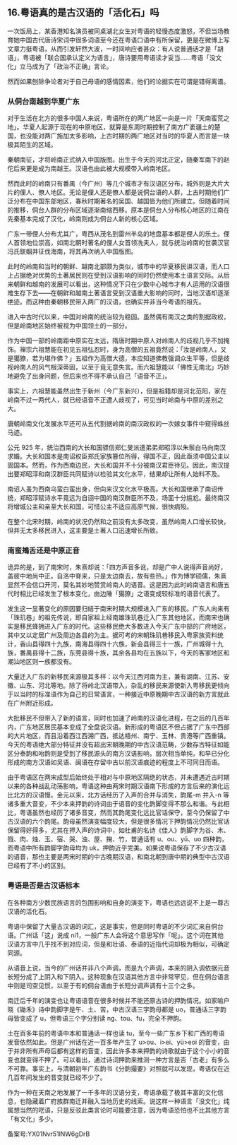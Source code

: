 ## 16.粤语真的是古汉语的「活化石」吗
一次饭局上，某香港知名演员被同桌湖北女生对粤语的轻慢态度激怒，不但当场教育她中国古代唐诗宋词中很多词语至今还在粤语口语中有所保留，更是在微博上写文章力挺粤语，从而引发轩然大波，一时间响应者甚众：有人说普通话才是「胡语」，粤语被「联合国承认定义为语言」，唐诗要用粤语读才妥当……粤语「没文化」立马成为了「政治不正确」言论。



然而如果刨除争论者对于自己母语的感情因素，他们的论据实在可谓是错得离谱。



### 从侗台南越到华夏广东


对于生活在北方的很多中国人来说，粤语所在的两广地区一向是一片「天南蛮荒之地」。华夏人起源于现在的中原地区，就算是东周时期控制了南方广袤疆土的楚国，也没能对两广施加太多影响，上古时期的两广地区对当时的华夏人而言是一块极其陌生的区域。



秦朝南征，才将岭南正式纳入中国版图。出生于今天的河北正定，随秦军南下的赵佗后来更是成为南越王。汉语也由此被大规模带入岭南地区。



然而此时的岭南只有番禺（今广州）等几个城市才有汉语区分布，城外则是大片大片的俚人、僚人地区。无论是俚人还是僚人都是说侗台语的人群，上古时期他们广泛分布在中国东部地区，春秋时期著名的吴国、越国皆为他们所建立。但随着时间的推移，侗台人群的分布区域逐渐南缩西移。原本是侗台人分布核心地区的江南在先秦基本完成了汉化，岭南则成为侗台人新的核心区域。



广东一带俚人分布尤其广，粤西从茂名到雷州半岛的地盘基本都是俚人的乐土。俚人首领地位崇高，如南北朝时著名的俚人女首领冼夫人，就与统治岭南的世袭汉官冯氏联姻并征伐海南，将其再次纳入中国版图。



此时的岭南和当时的朝鲜、越南北部颇为类似，城市中的华夏移民讲汉语，而人口上占据绝对优势的土著居民则在受到汉语影响的同时仍然使用本土语言交际。从后来朝鲜和越南的发展可以看出，这种情况下只在少数中心城市才有人运用的汉语很难生存下去——在朝鲜和越南土著语言受到汉语重大影响的同时，当地汉语却逐渐绝迹。而这种由秦朝移民带入两广的汉语，也确实并非当今粤语的祖先。



进入中古时代以来，中国对岭南的统治较为稳固。虽然偶有南汉之类的割据政权，但是岭南地区始终被视为中国领土的一部分。



作为中国一部的岭南距中原实在太远，隋唐时期中原人对岭南人的歧视几乎不加掩饰。禅宗六祖慧能在初见五祖弘忍时，身为高僧的五祖竟然说：「汝是岭南人，又是獦獠，若为堪作佛？」五祖作为高僧大德，本应知道佛教强调众生平等，但是歧视岭南人的风气根深蒂固，以至于竟无意失言。而六祖慧能以「佛性无南北」巧妙地避免了出身问题，但后来也不得不承认自己「语音不正」。



事实上，六祖慧能虽然出生于新州（今广东新兴），但是祖籍却是河北范阳，家在岭南不过一两代人，就已经语音不正遭人歧视了，可见当时岭南与中原的差别之大。



唐朝岭南文化发展水平还可从五代割据岭南的南汉政权的一次嫁女事件中窥得蛛丝马迹。



公元 925 年，统治西南的大长和国骠信郑仁旻派遣弟弟郑昭淳以朱鬃白马向南汉求婚。大长和国本是南诏权臣郑氏家族篡位所得，得国不正，因此亟须中国公主以固国本。然而，作为西南边民，大长和国并不十分被南汉君臣待见。因此，南汉提出要郑昭淳和南汉群臣共同赋诗以检验其文化水平，结果却让所有人始料不及。



南诏人虽为西南乌蛮白蛮出身，但向来汉文化水平极高。大长和国继承了南诏传统，郑昭淳赋诗水平竟远为自诩中国的南汉群臣所不及，场面十分尴尬。最终南汉将增城公主和亲至大长和国，可惜公主不适应高原气候，很快病殁。



在整个北宋时期，岭南的状况仍然和之前没有太多改变，虽然岭南人口增长较快，但并无太多移民进入，这主要是土著人口迅速增长所致。



### 南蛮鴂舌还是中原正音


诡异的是，到了南宋时，朱熹却说：「四方声音多讹，却是广中人说得声音尚好，盖彼中地尚中正。自洛中脊来，只是太边南去，故有些热。」作为博学硕儒，朱熹显然不会信口开河，莫名其妙地赞赏岭南人的语音。这是因为此时岭南语言和唐五代时相比已经发生了根本变化，由边陲「獦獠」之语变成较标准的语音代表了。



发生这一显著变化的原因要归结于南宋时期大规模进入广东的移民。广东人向来有「珠玑巷」的祖先传说，即自家祖上经南雄珠玑巷迁入广东其他地区，而南宋也确实是移民蜂拥进入广东的时代。这些移民绝大多数进入今天广东中部的广府地区，其中又以定居广州及周边各县的为主。据可考的宋朝珠玑巷移民入粤家族资料统计，香山县得四十九族，南海县得四十六族，新会县得三十一族，广州城得十九族，番禺县得十二族，东莞县得十族，其余各县均在五族以下，今天的客家地区和潮汕地区则一族都没有。



大量迁入广东的新移民来源极其多样：以今天江西河南为主，兼有湖南、江苏、安徽、山东、河北等地。除了将岭北汉语带入，杂乱的移民来源使新入粤移民更倾向于以当时的标准语作为自己的日常语言，一种接近中原晚期中古汉语的新方言就此在广州附近形成。



大批移民不但带入了新的语言，同时也加速了岭南的汉语化进程，在之后的几百年内，广东地区居民基本变成了全盘说汉语。新形成的粤语区不但占据了广东中西部的大片地区，而且沿着西江西溯广西，抵达梧州、南宁、玉林、贵港等广西重镇。今天的粤语绝大部分特征并没有超出宋朝晚期的中古汉语范畴，少数存古特征如能区分泰韵和咍韵则是受到了移民源头的南方汉语影响，层次相当单纯，和早已分化形成的南方汉语如吴语、闽语在存留中古以前汉语痕迹的程度上不可同日而语。



由于粤语区在两宋成型后始终处于相对与中原地区隔绝的状态，并未遭遇近古时期以来的各种战乱动荡影响，粤语这种由两宋时期汉语南下形成的方言后来的演化远比北方的汉语慢。金元以来，北方话经历了入声的合并与消失，韵尾-m 并入-n 等诸多重大音变，不少本来押韵的诗词由于语音的变化韵脚变得不那么和谐。与此相比，粤语虽然也经历了诸多音变，然而其韵尾变化远比官话保守，至今仍保留了中古汉语的六个韵尾。韵母虽然演变幅度较大，但是很多情况下押韵情况仍然比官话保留得好得多，尤其在押入声的诗词中，如杜甫的名诗《佳人》韵脚字为谷、木、戮、肉、烛、玉、宿、哭、浊、屋、掬、竹，普通话有 u、ou、yü、uo 四种韵，而粤语中所有韵脚字韵母均为 uk，押韵近乎完美。如果说粤语保存了不少古汉语的语音，那也主要是两宋时期的中古晚期汉语，和南北朝到唐中期的典型中古汉语已经有了不小的区别。



### 粤语是否是古汉语标本


在各种南方少数民族语言的包围影响和自身的演变下，粤语也远远说不上是一尊古汉语的活化石。



粤语中保留了大量古汉语的词汇，这是事实，但是同时粤语的不少词汇来自侗台语。广州话「这」说成 ni1，一般广东人会将这个意思写作「呢」。这个词在其他汉语方言中几乎找不到对应词，但是和壮语、泰语的近指代词却极为相似，可确定同源。



从语音上说，当今的广州话并非八个声调，而是九个声调，本来的阴入调依据元音长短分成了上阴入和下阴入。这种现象在汉语其他方言中非常罕见，但在侗台语言中则是司空见惯，以至于有的侗台语由于长短分调声调有十三个之多。



南迁后千年的演变也让粤语语音在很多时候并不能还原古诗的押韵情况。如家喻户晓《锄禾》诗中韵脚字是午、土、苦，中古汉语三字韵母都是 uo，普通话三字韵母皆变成了 u，但粤语三个字分别读 ng、tou、fu，完全不押韵。



土在百多年前的粤语中本和普通话一样也读 tu，至今一些广东乡下和广西的粤语发音依然如此。但是广州话在近一百多年产生了 u>ou、i>ei、yü>eoi 的音变，由于并非所有声母后都有这样的音变，因此许多本来押韵的诗歌就由于这个小小的音变也就变得不押了。可以看出，通过诗词押韵来推测一种方言是否「古老」有多么不可靠。事实上，与清朝初年广东韵书《分韵撮要》对照就可以发现，粤语仅在近几百年间发生的音变就已经不少了。



作为一种在天南之地发展了一千多年的汉语分支，粤语承载了极其丰富的文化信息，也隐藏着广府族群南迁并融入当地历史的线索。说这样一种语言「没文化」纯属想当然的呓语，只是反驳此类言论时可能要注意，因为粤语恐怕也不比其他方言「有文化」多少。



备案号:YX01Nvr51lNW6gDrB

